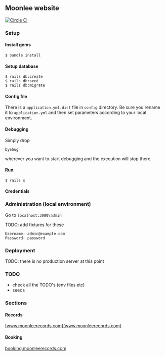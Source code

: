 ## Moonlee website

[![Circle CI](https://circleci.com/gh/moonleerecords/moonlee-website.svg?style=svg)](https://circleci.com/gh/moonleerecords/moonlee-website)

### Setup 

#### Install gems

```
$ bundle install
```

#### Setup database

```
$ rails db:create
$ rails db:seed
$ rails db:migrate
```

#### Config file

There is a `application.yml.dist` file in `config` directory. Be sure you rename it to `application.yml` and then set parameters according to your local environment.

#### Debugging

Simply drop

    byebug

wherever you want to start debugging and the execution will stop there.

#### Run

```
$ rails s
```

#### Credentials

### Administration (local environment)

Go to `localhost:3000\admin`

TODO: add fixtures for these

```
Username: admin@example.com
Password: password
```

### Deployment

TODO: there is no production server at this point

### TODO

* check all the TODO's (env files etc)
* seeds

### Sections

#### Records

[www.moonleerecords.com](www.moonleerecords.com)

#### Booking

[booking.moonleerecords.com](booking.moonleerecords.com)
